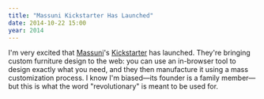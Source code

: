 ```yaml
---
title: "Massuni Kickstarter Has Launched"
date: 2014-10-22 15:00
year: 2014
---
```

<p>
  I'm very excited that <a href="http://massuni.com">Massuni</a>'s
  <a href="http://massuni.us8.list-manage.com/track/click?u=d68683740343788156bc4a625&amp;id=f11a6e1ad9&amp;e=034dc522cc">Kickstarter</a>
  has launched.
  They're bringing custom furniture design to the web:
  you can use an in-browser tool to design exactly what you need,
  and they then manufacture it using a mass customization process.
  I know I'm biased&mdash;its founder is a family member&mdash;but
  this is what the word "revolutionary" is meant to be used for.
</p>
